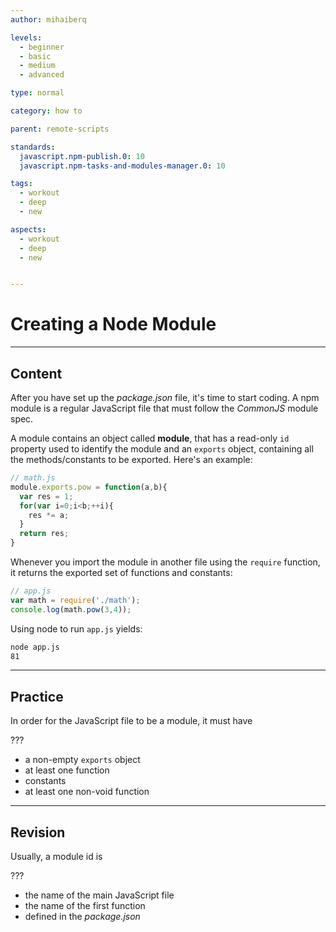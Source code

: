 ```yaml
---
author: mihaiberq

levels:
  - beginner
  - basic
  - medium
  - advanced

type: normal

category: how to

parent: remote-scripts

standards:
  javascript.npm-publish.0: 10
  javascript.npm-tasks-and-modules-manager.0: 10

tags:
  - workout
  - deep
  - new

aspects:
  - workout
  - deep
  - new


---
```

# Creating a Node Module

---
## Content

After you have set up the *package.json* file, it's time to start coding. A npm module is a regular JavaScript file that must follow the *CommonJS* module spec.

A module contains an object called **module**, that has a read-only `id` property used to identify the module and an `exports` object, containing all the methods/constants to be exported. Here's an example:
```javascript
// math.js
module.exports.pow = function(a,b){
  var res = 1;
  for(var i=0;i<b;++i){
    res *= a;
  }
  return res;
}
```
Whenever you import the module in another file using the `require` function, it returns the exported set of functions and constants:
```javascript
// app.js
var math = require('./math');
console.log(math.pow(3,4));
```
Using node to run `app.js` yields:
```bash
node app.js
81
```

---
## Practice

In order for the JavaScript file to be a module, it must have

???

* a non-empty `exports` object
* at least one function
* constants
* at least one non-void function

---
## Revision

Usually, a module id is

???

* the name of the main JavaScript file
* the name of the first function
* defined in the *package.json*
 
